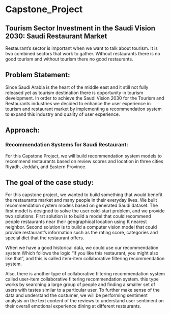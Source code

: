 # Capstone_Project
## Tourism Sector Investment in the Saudi Vision 2030: Saudi Restaurant Market

Restaurant’s sector is important when we want to talk about tourism. It is two combined sectors that work to gather. Without restaurants there is no good tourism and without tourism there no good restaurants.

## Problem Statement:
Since Saudi Arabia is the heart of the middle east and it still not fully released yet as tourism destination there is opportunity in tourism development. In order to achieve the Saudi Vision 2030 for the Tourism and Restaurants industries we decided to enhance the user experience in tourism and restaurant market by implementing a recommendation system to expand this industry and quality of user experience.

## Approach: 
### Recommendation Systems for Saudi Restaurant: 
For this Capstone Project, we will build recommendation system models to recommend restaurants based on review scores and location in three cities Riyadh, Jeddah, and Eastern Province.

## The goal of the case study:

For this capstone project, we wanted to build something that would benefit the restaurants market and many people in their everyday lives. We built recommendation system models based on generated Saudi dataset. The first model is designed to solve the user cold-start problem, and we provide two solutions. First solution is to build a model that could recommend people restaurants near their geographical location using K nearest neighbor. Second solution is to build a computer vision model that could provide restaurant’s information such as the rating score, categories and special diet that the restaurant offers.

When we have a good historical data, we could use our recommendation system Which follows the logic “if you like this restaurant, you might also like that”, and this is called item-item collaborative filtering recommendation system. 

Also, there is another type of collaborative filtering recommendation system called user-item collaborative filtering recommendation system. this type works by searching a large group of people and finding a smaller set of users with tastes similar to a particular user. To further make sense of the data and understand the costumer, we will be performing sentiment analysis on the text content of the reviews to understand user sentiment on their overall emotional experience dining at different restaurants.
